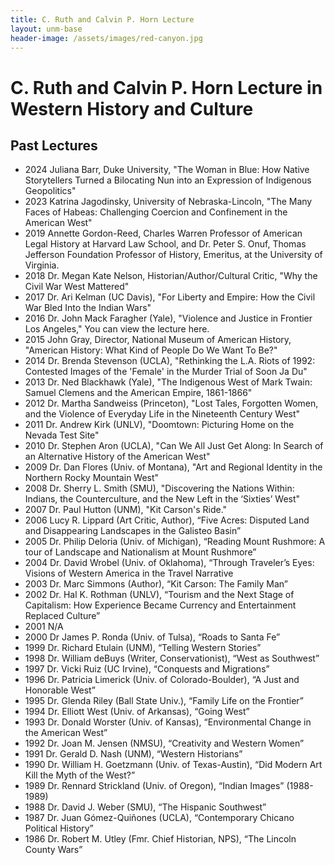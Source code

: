 ```yaml
---
title: C. Ruth and Calvin P. Horn Lecture
layout: unm-base
header-image: /assets/images/red-canyon.jpg
---
```


# C. Ruth and Calvin P. Horn Lecture in Western History and Culture

## Past Lectures

* 2024     Juliana Barr, Duke University, "The Woman in Blue: How Native Storytellers Turned a Bilocating Nun into an Expression of Indigenous Geopolitics"
* 2023     Katrina Jagodinsky, University of Nebraska-Lincoln, "The Many Faces of Habeas: Challenging Coercion and Confinement in the American West"
* 2019     Annette Gordon-Reed, Charles Warren Professor of American Legal History at Harvard Law School, and Dr. Peter S. Onuf, Thomas Jefferson Foundation Professor of History, Emeritus, at the University of Virginia.
* 2018     Dr. Megan Kate Nelson, Historian/Author/Cultural Critic, "Why the Civil War West Mattered"
* 2017     Dr. Ari Kelman (UC Davis), "For Liberty and Empire:  How the Civil War Bled Into the Indian Wars"
* 2016     Dr. John Mack Faragher (Yale), "Violence and Justice in Frontier Los Angeles," You can view the lecture here.
* 2015     John Gray, Director, National Museum of American History, "American History: What Kind of People Do We Want To Be?"
* 2014     Dr. Brenda Stevenson (UCLA), "Rethinking the L.A. Riots of 1992: Contested Images of the 'Female' in the Murder Trial of Soon Ja Du"
* 2013     Dr. Ned Blackhawk (Yale), "The Indigenous West of Mark Twain: Samuel Clemens and the American Empire, 1861-1866"
* 2012     Dr. Martha Sandweiss (Princeton), "Lost Tales, Forgotten Women, and the Violence of Everyday Life in the Nineteenth Century West"
* 2011     Dr. Andrew Kirk (UNLV), "Doomtown: Picturing Home on the Nevada Test Site"
* 2010     Dr. Stephen Aron (UCLA), "Can We All Just Get Along: In Search of an Alternative History of the American West"
* 2009     Dr. Dan Flores (Univ. of Montana), "Art and Regional Identity in the Northern Rocky Mountain West"
* 2008     Dr. Sherry L. Smith (SMU), "Discovering the Nations Within: Indians, the Counterculture, and the New Left in the ‘Sixties’ West"
* 2007     Dr. Paul Hutton (UNM), "Kit Carson's Ride."
* 2006     Lucy R. Lippard (Art Critic, Author), “Five Acres: Disputed Land and Disappearing Landscapes in the Galisteo Basin” 
* 2005     Dr. Philip Deloria (Univ. of Michigan), “Reading Mount Rushmore: A tour of Landscape and Nationalism at Mount Rushmore” 
* 2004     Dr. David Wrobel (Univ. of Oklahoma), “Through Traveler’s Eyes: Visions of Western America in the Travel Narrative
* 2003     Dr. Marc Simmons (Author), “Kit Carson: The Family Man”
* 2002     Dr. Hal K. Rothman (UNLV), “Tourism and the Next Stage of Capitalism: How Experience Became Currency and Entertainment Replaced Culture”
* 2001     N/A
* 2000     Dr James P. Ronda (Univ. of Tulsa), “Roads to Santa Fe” 
* 1999     Dr. Richard Etulain (UNM), “Telling Western Stories” 
* 1998     Dr. William deBuys (Writer, Conservationist), “West as Southwest”
* 1997     Dr. Vicki Ruiz (UC Irvine), “Conquests and Migrations” 
* 1996     Dr. Patricia Limerick (Univ. of Colorado-Boulder), “A Just and Honorable West”
* 1995     Dr. Glenda Riley (Ball State Univ.), “Family Life on the Frontier” 
* 1994     Dr. Elliott West (Univ. of Arkansas), “Going West” 
* 1993     Dr. Donald Worster (Univ. of Kansas), “Environmental Change in the American West”
* 1992     Dr. Joan M. Jensen (NMSU), “Creativity and Western Women”
* 1991     Dr. Gerald D. Nash (UNM), “Western Historians”
* 1990     Dr. William H. Goetzmann (Univ. of Texas-Austin), “Did Modern Art Kill the Myth of the West?” 
* 1989     Dr. Rennard Strickland (Univ. of Oregon), “Indian Images” (1988-1989)
* 1988     Dr. David J. Weber (SMU), “The Hispanic Southwest” 
* 1987     Dr. Juan Gómez-Quiñones (UCLA), “Contemporary Chicano Political History” 
* 1986     Dr. Robert M. Utley (Fmr. Chief Historian, NPS), “The Lincoln County Wars”